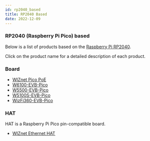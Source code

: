 ```yaml
---
id: rp2040_based
title: RP2040 Based
date: 2022-12-09
---
```


### RP2040 (Raspberry Pi Pico) based

Below is a list of products based on the [Raspberry Pi RP2040](https://www.raspberrypi.com/documentation/microcontrollers/rp2040.html).

Click on the product name for a detailed description of each product.

### Board

* [WIZnet Pico PoE](./WIZnet-Pico-PoE.md)
* [W6100-EVB-Pico](Product/Chip/Ethernet/W6100/W6100-EVB-Pico.md)
* [W5500-EVB-Pico](Product/Chip/Ethernet/W5500/w5500-evb-pico.md)
* [W5100S-EVB-Pico](Product/Chip/Ethernet/W5100S/w5100s-evb-pico.md)
* [WizFi360-EVB-Pico](Product/Open-Source-Hardware/WizFi360-EVB-Pico.md)

### HAT

HAT is a Raspberry Pi Pico pin-compatible board.

* [WIZnet Ethernet HAT](Product/Open-Source-Hardware/WIZnet-Ethernet-HAT.md)
